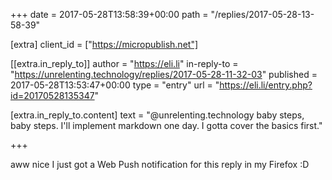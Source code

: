 +++
date = 2017-05-28T13:58:39+00:00
path = "/replies/2017-05-28-13-58-39"

[extra]
client_id = ["https://micropublish.net"]

[[extra.in_reply_to]]
author = "https://eli.li"
in-reply-to = "https://unrelenting.technology/replies/2017-05-28-11-32-03"
published = 2017-05-28T13:53:47+00:00
type = "entry"
url = "https://eli.li/entry.php?id=20170528135347"

[extra.in_reply_to.content]
text = "@unrelenting.technology baby steps, baby steps. I'll implement markdown one day. I gotta cover the basics first."

+++

aww nice I just got a Web Push notification for this reply in my Firefox :D